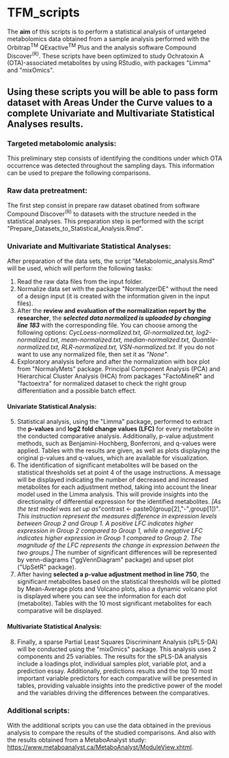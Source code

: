 # TFM_scripts

The **aim** of this scripts is to perform a statistical analysis of untargeted metabolomics data obtained from a sample analysis performed with the Orbitrap<sup>TM</sup> QExactive<sup>TM</sup> Plus and the analysis software Compound Discover<sup>(R)</sup>. These scripts have been optimized to study Ochratoxin A (OTA)-associated metabolites  by using RStudio, with packages "Limma" and "mixOmics".

## Using these scripts you will be able to pass form dataset with Areas Under the Curve values to a complete Univariate and Multivariate Statistical Analyses results. 

### Targeted metabolomic analysis:

This preliminary step consists of identifying the conditions under which OTA occurrence was detected throughout the sampling days. This information can be used to prepare the following comparisons. 

### Raw data pretreatment:

The first step consist in prepare raw dataset obatined from software Compound Discover<sup>(R)</sup> to datasets with the structure needed in the statistical analyses. This preparation step is performed with the script "Prepare_Datasets_to_Statistical_Analysis.Rmd". 

### Univariate and Multivariate Statistical Analyses:

After preparation of the data sets, the script "Metabolomic_analysis.Rmd" will be used, which will perform the following tasks:

1. Read the raw data files from the input folder.
2. Normalize data set with the package "NormalyzerDE" without the need of a design input (it is created with the information given in the input files).
3. After the **review and evaluation of the normalization report by the researcher**, the _**selected data normalized is uploaded by changing line 183**_ with the corresponding file. You can choose among the following options: _CycLoess-normalized.txt, GI-normalized.txt, log2-normalized.txt, mean-normalized.txt, median-normalized.txt, Quantile-normalized.txt, RLR-normalized.txt, VSN-normalized.txt_. If you do not want to use any normalized file, then set it as _"None"_.
4. Exploratory analysis before and after the normalization with box plot from "NormalyMets" package. Principal Component Analysis (PCA) and Hierarchical Cluster Analysis (HCA) from packages "FactoMineR" and "factoextra" for normalized dataset to check the right group differentiation and a possible batch effect.
   
#### Univariate Statistical Analysis:
5. Statistical analysis, using the "Limma" package, performed to extract the **p-values** and **log2 fold change values (LFC)** for every metabolite in the conducted comparative analysis. Additionally, p-value adjustment methods, such as Benjamini-Hochberg, Bonferroni, and q-values were applied. Tables with the results are given, as well as plots displaying the original p-values and q-values, which are available for visualization.
6. The identification of significant metabolites will be based on the statistical thresholds set at point 4 of the usage instructions. A message will be displayed indicating the number of decreased and increased metabolites for each adjustment method, taking into account the linear model used in the Limma analysis. This will provide insights into the directionality of differential expression for the identified metabolites. _[As the test model was set up as_"contrast <- paste0(group[2],"-",group[1])". _This instruction represent the measures difference in expression levels between Group 2 and Group 1. A positive LFC indicates higher expression in Group 2 compared to Group 1, while a negative LFC indicates higher expression in Group 1 compared to Group 2. The magnitude of the LFC represents the change in expression between the two groups.]_ The number of significant differences will be represented by venn-diagrams ("ggVennDiagram" package) and upset plot ("UpSetR" package).
7. After having **selected a p-value adjustment method in line 750**, the significant metabolites based on the statistical thresholds will be plotted by Mean-Average plots and Volcano plots, also a dynamic volcano plot is displayed where you can see the information for each dot (metabolite). Tables with the 10 most significant metabolites for each comparative will be displayed.

#### Multivariate Statistical Analysis:
8. Finally, a sparse Partial Least Squares Discriminant Analysis (sPLS-DA) will be conducted using the "mixOmics" package. This analysis uses 2 components and 25 variables. The results for the sPLS-DA analysis include a loadings plot, individual samples plot, variable plot, and a prediction essay. Additionally, predictions results and the top 10 most important variable predictors for each comparative will be presented in tables, providing valuable insights into the predictive power of the model and the variables driving the differences between the comparatives.

### Additional scripts:

With the additional scripts you can use the data obtained in the previous analysis to compare the results of the studied comparisons. And also with the results obtained from a MetaboAnalyst study: https://www.metaboanalyst.ca/MetaboAnalyst/ModuleView.xhtml.

